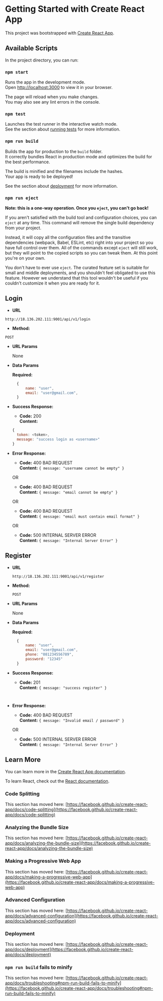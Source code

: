 # Getting Started with Create React App

This project was bootstrapped with [Create React App](https://github.com/facebook/create-react-app).

## Available Scripts

In the project directory, you can run:

### `npm start`

Runs the app in the development mode.\
Open [http://localhost:3000](http://localhost:3000) to view it in your browser.

The page will reload when you make changes.\
You may also see any lint errors in the console.

### `npm test`

Launches the test runner in the interactive watch mode.\
See the section about [running tests](https://facebook.github.io/create-react-app/docs/running-tests) for more information.

### `npm run build`

Builds the app for production to the `build` folder.\
It correctly bundles React in production mode and optimizes the build for the best performance.

The build is minified and the filenames include the hashes.\
Your app is ready to be deployed!

See the section about [deployment](https://facebook.github.io/create-react-app/docs/deployment) for more information.

### `npm run eject`

**Note: this is a one-way operation. Once you `eject`, you can't go back!**

If you aren't satisfied with the build tool and configuration choices, you can `eject` at any time. This command will remove the single build dependency from your project.

Instead, it will copy all the configuration files and the transitive dependencies (webpack, Babel, ESLint, etc) right into your project so you have full control over them. All of the commands except `eject` will still work, but they will point to the copied scripts so you can tweak them. At this point you're on your own.

You don't have to ever use `eject`. The curated feature set is suitable for small and middle deployments, and you shouldn't feel obligated to use this feature. However we understand that this tool wouldn't be useful if you couldn't customize it when you are ready for it.


**Login**
----

* **URL**

`http://18.136.202.111:9001/api/v1/login`

* **Method:**

 `POST`
 
 *  **URL Params**

    None

* **Data Params**

    **Required:**

  ```javascript
    {
        name: "user",
        email: "user@gmail.com",
    }
  ```

* **Success Response:**

    * **Code:** 200 <br />
    **Content:** 
    ```javascript
    {
      token: <token>,
      message: "success login as <username>"
    }
    ```
 
* **Error Response:**

  * **Code:** 400 BAD REQUEST <br />
    **Content:** `{ message: "username cannot be empty" }`
  
  OR

  * **Code:** 400 BAD REQUEST <br />
    **Content:** `{ message: "email cannot be empty" }`
  
  OR

  * **Code:** 400 BAD REQUEST <br />
    **Content:** `{ message: "email must contain email format" }`

  OR

  * **Code:** 500 INTERNAL SERVER ERROR <br />
    **Content:** `{ message: "Internal Server Error" }`

**Register**
----
  
* **URL**

  `http://18.136.202.111:9001/api/v1/register`

* **Method:**

  `POST`
  
*  **URL Params**

    None

* **Data Params**

    **Required:**

  ```javascript
    {
        name: "user",
        email: "user@gmail.com",
        phone: "081234556789",
        password: "12345"
    }
  ```

* **Success Response:**

  * **Code:** 201 <br />
    **Content:** `{ message: "success register" }`
    ```
 
* **Error Response:**

  * **Code:** 400 BAD REQUEST <br />
    **Content:** `{ message: "Invalid email / password" }`

  OR

  * **Code:** 500 INTERNAL SERVER ERROR <br />
    **Content:** `{ message: "Internal Server Error" }`



## Learn More

You can learn more in the [Create React App documentation](https://facebook.github.io/create-react-app/docs/getting-started).

To learn React, check out the [React documentation](https://reactjs.org/).

### Code Splitting

This section has moved here: [https://facebook.github.io/create-react-app/docs/code-splitting](https://facebook.github.io/create-react-app/docs/code-splitting)

### Analyzing the Bundle Size

This section has moved here: [https://facebook.github.io/create-react-app/docs/analyzing-the-bundle-size](https://facebook.github.io/create-react-app/docs/analyzing-the-bundle-size)

### Making a Progressive Web App

This section has moved here: [https://facebook.github.io/create-react-app/docs/making-a-progressive-web-app](https://facebook.github.io/create-react-app/docs/making-a-progressive-web-app)

### Advanced Configuration

This section has moved here: [https://facebook.github.io/create-react-app/docs/advanced-configuration](https://facebook.github.io/create-react-app/docs/advanced-configuration)

### Deployment

This section has moved here: [https://facebook.github.io/create-react-app/docs/deployment](https://facebook.github.io/create-react-app/docs/deployment)

### `npm run build` fails to minify

This section has moved here: [https://facebook.github.io/create-react-app/docs/troubleshooting#npm-run-build-fails-to-minify](https://facebook.github.io/create-react-app/docs/troubleshooting#npm-run-build-fails-to-minify)
